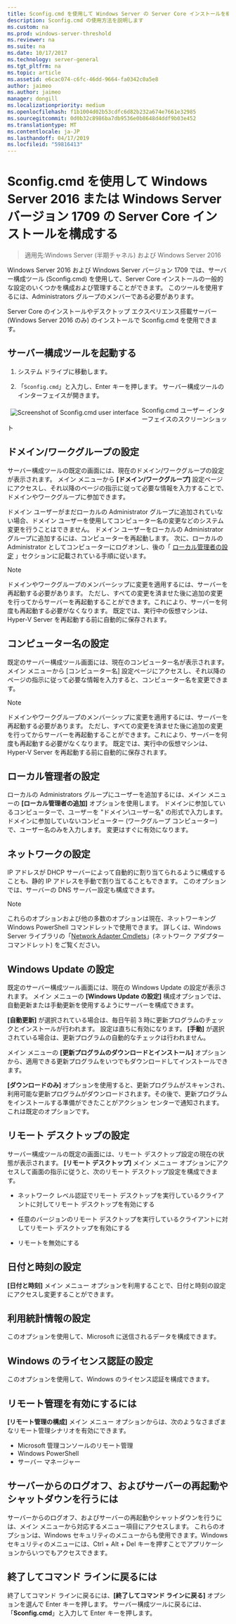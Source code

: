 ```yaml
---
title: Sconfig.cmd を使用して Windows Server の Server Core インストールを構成する
description: Sconfig.cmd の使用方法を説明します
ms.custom: na
ms.prod: windows-server-threshold
ms.reviewer: na
ms.suite: na
ms.date: 10/17/2017
ms.technology: server-general
ms.tgt_pltfrm: na
ms.topic: article
ms.assetid: e6cac074-c6fc-46dd-9664-fa0342c0a5e8
author: jaimeo
ms.author: jaimeo
manager: dongill
ms.localizationpriority: medium
ms.openlocfilehash: f1b1004d02b53cdfc6d82b232a674e7661e32985
ms.sourcegitcommit: 0d0b32c8986ba7db9536e0b8648d4ddf9b03e452
ms.translationtype: MT
ms.contentlocale: ja-JP
ms.lasthandoff: 04/17/2019
ms.locfileid: "59816413"
---
```

# <a name="configure-a-server-core-installation-of-windows-server-2016-or-windows-server-version-1709-with-sconfigcmd"></a>Sconfig.cmd を使用して Windows Server 2016 または Windows Server バージョン 1709 の Server Core インストールを構成する
> 適用先:Windows Server (半期チャネル) および Windows Server 2016

Windows Server 2016 および Windows Server バージョン 1709 では、サーバー構成ツール (Sconfig.cmd) を使用して、Server Core インストールの一般的な設定のいくつかを構成および管理することができます。 このツールを使用するには、Administrators グループのメンバーである必要があります。  
  
Server Core のインストールやデスクトップ エクスペリエンス搭載サーバー (Windows Server 2016 のみ) のインストールで Sconfig.cmd を使用できます。 
  
## <a name="start-the-server-configuration-tool"></a>サーバー構成ツールを起動する  
  
1.  システム ドライブに移動します。  
  
2.  「`Sconfig.cmd`」と入力し、Enter キーを押します。 サーバー構成ツールのインターフェイスが開きます。  
  
 <img src="mainsconfigpage.png" style='float:left; padding:.5em;' alt="Screenshot of Sconfig.cmd user interface">  
Sconfig.cmd ユーザー インターフェイスのスクリーンショット  
  
##  <a name="BKMK_Domainworkgroup"></a> ドメイン/ワークグループの設定  
 サーバー構成ツールの既定の画面には、現在のドメイン/ワークグループの設定が表示されます。 メイン メニューから **[ドメイン/ワークグループ]** 設定ページにアクセスし、それ以降のページの指示に従って必要な情報を入力することで、ドメインやワークグループに参加できます。  
  
 ドメイン ユーザーがまだローカルの Administrator グループに追加されていない場合、ドメイン ユーザーを使用してコンピューター名の変更などのシステム変更を行うことはできません。 ドメイン ユーザーをローカルの Administrator グループに追加するには、コンピューターを再起動します。 次に、ローカルの Administrator としてコンピューターにログオンし、後の「 [ローカル管理者の設定](assetId:///3c2f8ca4-6adc-4ebd-8daf-eb0de16c2c7d#BKMK_Localadministratorsettings) 」セクションに記載されている手順に従います。  
  
> [!NOTE]
>  ドメインやワークグループのメンバーシップに変更を適用するには、サーバーを再起動する必要があります。 ただし、すべての変更を済ませた後に追加の変更を行ってからサーバーを再起動することができます。これにより、サーバーを何度も再起動する必要がなくなります。 既定では、実行中の仮想マシンは、Hyper-V Server を再起動する前に自動的に保存されます。  
  
## <a name="computer-name-settings"></a>コンピューター名の設定  
 既定のサーバー構成ツール画面には、現在のコンピューター名が表示されます。 メイン メニューから [コンピューター名] 設定ページにアクセスし、それ以降のページの指示に従って必要な情報を入力すると、コンピューター名を変更できます。  
  
> [!NOTE]
>  ドメインやワークグループのメンバーシップに変更を適用するには、サーバーを再起動する必要があります。 ただし、すべての変更を済ませた後に追加の変更を行ってからサーバーを再起動することができます。これにより、サーバーを何度も再起動する必要がなくなります。 既定では、実行中の仮想マシンは、Hyper-V Server を再起動する前に自動的に保存されます。  
  
##  <a name="BKMK_Localadministratorsettings"></a> ローカル管理者の設定  
 ローカルの Administrators グループにユーザーを追加するには、メイン メニューの **[ローカル管理者の追加]** オプションを使用します。 ドメインに参加しているコンピューターで、ユーザーを "ドメイン\ユーザー名" の形式で入力します。 ドメインに参加していないコンピューター (ワークグループ コンピューター) で、ユーザー名のみを入力します。 変更はすぐに有効になります。  
  
## <a name="network-settings"></a>ネットワークの設定  
 IP アドレスが DHCP サーバーによって自動的に割り当てられるように構成することも、静的 IP アドレスを手動で割り当てることもできます。 このオプションでは、サーバーの DNS サーバー設定も構成できます。  
  
> [!NOTE]
>  これらのオプションおよび他の多数のオプションは現在、ネットワーキング Windows PowerShell コマンドレットで使用できます。 詳しくは、Windows Server ライブラリの「[Network Adapter Cmdlets](https://technet.microsoft.com/library/jj134956.aspx)」(ネットワーク アダプター コマンドレット) をご覧ください。  
  
## <a name="windows-update-settings"></a>Windows Update の設定  
 既定のサーバー構成ツール画面には、現在の Windows Update の設定が表示されます。 メイン メニューの **[Windows Update の設定]** 構成オプションでは、自動更新または手動更新を使用するようにサーバーを構成できます。  
  
 **[自動更新]** が選択されている場合は、毎日午前 3 時に更新プログラムのチェックとインストールが行われます。 設定は直ちに有効になります。 **[手動]** が選択されている場合は、更新プログラムの自動的なチェックは行われません。  
  
 メイン メニューの **[更新プログラムのダウンロードとインストール]** オプションから、適用できる更新プログラムをいつでもダウンロードしてインストールできます。

 **[ダウンロードのみ]** オプションを使用すると、更新プログラムがスキャンされ、利用可能な更新プログラムがダウンロードされます。その後で、更新プログラムをインストールする準備ができたことがアクション センターで通知されます。 これは既定のオプションです。  
  
## <a name="remote-desktop-settings"></a>リモート デスクトップの設定  
 サーバー構成ツールの既定の画面には、リモート デスクトップ設定の現在の状態が表示されます。 **[リモート デスクトップ]** メイン メニュー オプションにアクセスして画面の指示に従うと、次のリモート デスクトップ設定を構成できます。  
  
-   ネットワーク レベル認証でリモート デスクトップを実行しているクライアントに対してリモート デスクトップを有効にする  
  
-   任意のバージョンのリモート デスクトップを実行しているクライアントに対してリモート デスクトップを有効にする  
  
-   リモートを無効にする  
  
## <a name="date-and-time-settings"></a>日付と時刻の設定  
 **[日付と時刻]** メイン メニュー オプションを利用することで、日付と時刻の設定にアクセスし変更することができます。 

## <a name="telemetry-settings"></a>利用統計情報の設定
このオプションを使用して、Microsoft に送信されるデータを構成できます。

## <a name="windows-activation-settings"></a>Windows のライセンス認証の設定
このオプションを使用して、Windows のライセンス認証を構成できます。
  
## <a name="to-enable-remote-management"></a>リモート管理を有効にするには  
**[リモート管理の構成]** メイン メニュー オプションからは、次のようなさまざまなリモート管理シナリオを有効にできます。  
  
-   Microsoft 管理コンソールのリモート管理  
-   Windows PowerShell  
-   サーバー マネージャー  
  
## <a name="to-log-off-restart-or-shut-down-the-server"></a>サーバーからのログオフ、およびサーバーの再起動やシャットダウンを行うには  
 サーバーからのログオフ、およびサーバーの再起動やシャットダウンを行うには、メイン メニューから対応するメニュー項目にアクセスします。 これらのオプションは、Windows セキュリティのメニューからも使用できます。Windows セキュリティのメニューには、Ctrl + Alt + Del キーを押すことでアプリケーションからいつでもアクセスできます。  
  
## <a name="to-exit-to-the-command-line"></a>終了してコマンド ラインに戻るには  
 終了してコマンド ラインに戻るには、**[終了してコマンド ラインに戻る]** オプションを選んで Enter キーを押します。 サーバー構成ツールに戻るには、「**Sconfig.cmd**」と入力して Enter キーを押します。